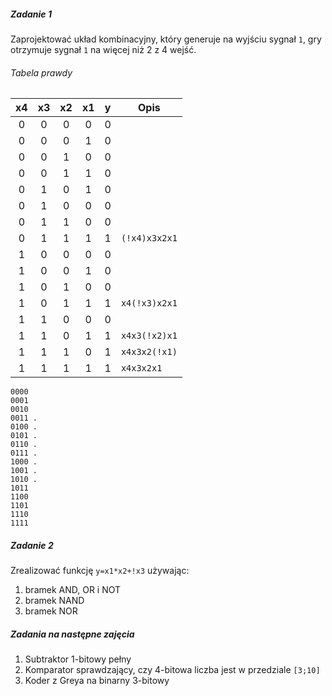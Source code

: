 ##### Zadanie 1
Zaprojektować układ kombinacyjny, który generuje na wyjściu sygnał `1`, gry otrzymuje sygnał `1` na więcej niż 2 z 4 wejść.

###### Tabela prawdy

x4 | x3 | x2 | x1 | y  | Opis
:-:|:--:|:--:|:--:|:--:|------
0  | 0  | 0  | 0  | 0  |
0  | 0  | 0  | 1  | 0  |
0  | 0  | 1  | 0  | 0  |
0  | 0  | 1  | 1  | 0  |
0  | 1  | 0  | 1  | 0  |
0  | 1  | 0  | 0  | 0  |
0  | 1  | 1  | 0  | 0  |
0  | 1  | 1  | 1  | 1  | `(!x4)x3x2x1`
1  | 0  | 0  | 0  | 0  |
1  | 0  | 0  | 1  | 0  |
1  | 0  | 1  | 0  | 0  |
1  | 0  | 1  | 1  | 1  | `x4(!x3)x2x1`
1  | 1  | 0  | 0  | 0  |
1  | 1  | 0  | 1  | 1  | `x4x3(!x2)x1`
1  | 1  | 1  | 0  | 1  | `x4x3x2(!x1)`
1  | 1  | 1  | 1  | 1  | `x4x3x2x1`

```
0000
0001
0010
0011 .
0100 .
0101 .
0110 .
0111 .
1000 .
1001 .
1010 .
1011
1100
1101
1110
1111
```

##### Zadanie 2
Zrealizować funkcję `y=x1*x2+!x3` używając:
1. bramek AND, OR i NOT
1. bramek NAND
1. bramek NOR

##### Zadania na następne zajęcia
1. Subtraktor 1-bitowy pełny
2. Komparator sprawdzający, czy 4-bitowa liczba jest w przedziale `[3;10]`
3. Koder z Greya na binarny 3-bitowy
